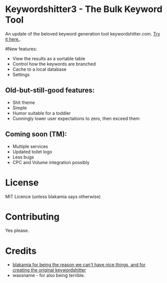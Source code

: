 # Keywordshitter3 - The Bulk Keyword Tool

An update of the beloved keyword generation tool keywordshitter.com. [Try it here.](http://eternalsec.github.io/keywordshitter3/).

#New features:

- View the results as a sortable table
- Control how the keywords are branched
- Cache to a local database
- Settings

## Old-but-still-good features:

- Shit theme
- Simple
- Humor suitable for a toddler
- Cunningly lower user expectations to zero, then exceed them

## Coming soon (TM):

- Multiple services
- Updated toilet logo
- Less bugs
- CPC and Volume integration possibly


# License

MIT Licence (unless blakamia says otherwise)

# Contributing

Yes please.

# Credits

- [blakamia for being the reason we can't have nice things, and for creating the original keywordshitter](http://www.blackhatworld.com/blackhat-seo/black-hat-seo-tools/538215-free-simple-longtail-keyword-tool.html)
- wassname - for also being terrible.
